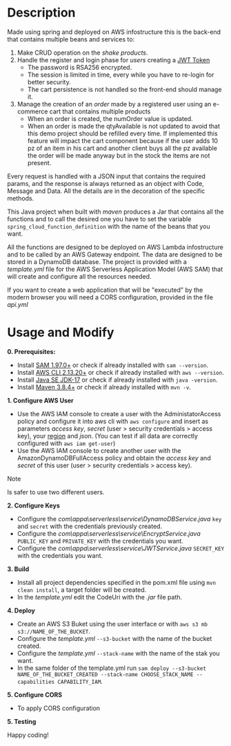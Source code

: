 # Description
Made using spring and deployed on AWS infostructure this is the back-end that contains multiple beans and services to:
1. Make CRUD operation on the *shake products*.
2. Handle the register and login phase for *users* creating a [JWT Token](https://jwt.io/)
   - The password is RSA256 encrypted.
   - The session is limited in time, every while you have to re-login for better security.
   - The cart persistence is not handled so the front-end should manage it.
3. Manage the creation of an *order* made by a registered user using an e-commerce cart that contains multiple products
   - When an order is created, the numOrder value is updated.
   - When an order is made the qtyAvailable is not updated to avoid that this demo project should be refilled every time. If implemented this feature will impact the cart component because if the user adds 10 pz of an item in his cart and another client buys all the pz available the order will be made anyway but in the stock the items are not present.
  
Every request is handled with a JSON input that contains the required params, and the response is always returned as an object with Code, Message and Data. All the details are in the decoration of the specific methods. 

This Java project when built with *maven* produces a Jar that contains all the functions and to call the desired one you have to set the variable `spring_cloud_function_definition` with the name of the beans that you want.

All the functions are designed to be deployed on AWS Lambda infostructure and to be called by an AWS Gateway endpoint. The data are designed to be stored in a DynamoDB database. The project is provided with a *template.yml* file for the AWS Serverless Application Model (AWS SAM) that will create and configure all the resources needed.

If you want to create a web application that will be "executed" by the modern browser you will need a CORS configuration, provided in the file *api.yml*
# Usage and Modify
**0. Prerequisites:**

- Install [SAM  1.97.0+](https://docs.aws.amazon.com/serverless-application-model/latest/developerguide/install-sam-cli.html) or check if already installed with `sam --version`.
- Install [AWS CLI 2.13.20+](https://docs.aws.amazon.com/cli/latest/userguide/cli-chap-getting-started.html)  or check if already installed with `aws --version`.
- Install [Java SE JDK-17](https://www.oracle.com/java/technologies/javase/jdk17-archive-downloads.html) or check if already installed with `java -version`.
- Install [Maven 3.8.4+](https://maven.apache.org/install.html) or check if already installed with `mvn -v`.

**1. Configure AWS User**

- Use the AWS IAM console to create a user with the AdministatorAccess policy and configure it into aws cli with `aws configure` and insert as parameters *access key*, *secret* (user > security credentials > access key), your [region](https://docs.aws.amazon.com/AmazonRDS/latest/UserGuide/Concepts.RegionsAndAvailabilityZones.html) and *json*. (You can test if all data are correctly configured with `aws iam get-user`)
- Use the AWS IAM console to create another user with the AmazonDynamoDBFullAccess policy and obtain the *access key* and *secret* of this user (user > security credentials > access key).  
> [!NOTE]
> Is safer to use two different users.

**2. Configure Keys**

- Configure the *com\appa\serverless\service\DynamoDBService.java* `key` and `secret` with the credentials previously created.
- Configure the *com\appa\serverless\service\EncryptService.java* `PUBLIC_KEY` and `PRIVATE_KEY` with the credentials you want.
- Configure the *com\appa\serverless\service\JWTService.java* `SECRET_KEY` with the credentials you want.
    
**3. Build**

- Install all project dependencies specified in the pom.xml file using `mvn clean install`, a target folder will be created.
- In the *template.yml* edit the CodeUri with the *.jar* file path.

**4. Deploy**

- Create an AWS S3 Buket using the user interface or with `aws s3 mb s3://NAME_OF_THE_BUCKET`.
- Configure the *template.yml* `--s3-bucket` with the name of the bucket created.
- Configure the *template.yml* `--stack-name` with the name of the stak you want.
- In the same folder of the template.yml run `sam deploy --s3-bucket NAME_OF_THE_BUCKET_CREATED --stack-name CHOOSE_STACK_NAME --capabilities CAPABILITY_IAM`.

 **5. Configure CORS**
- To apply CORS configuration 




   
**5. Testing**







Happy coding!
